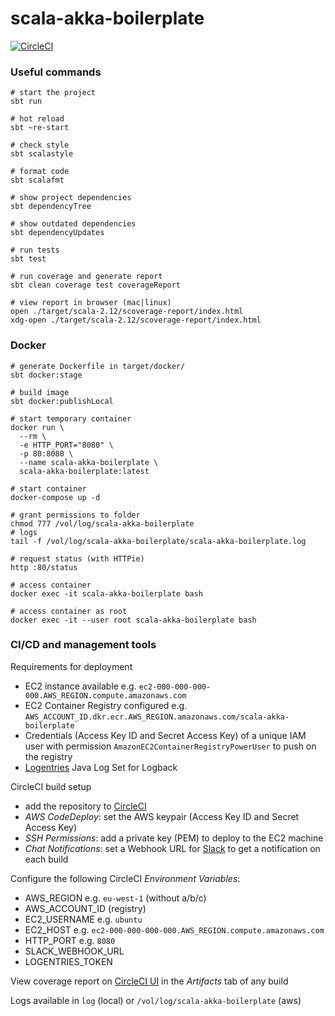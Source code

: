 # scala-akka-boilerplate

[![CircleCI][circleci-image]][circleci-url]

[circleci-image]: https://circleci.com/gh/brightwindanalysis/scala-akka-boilerplate.svg?style=svg
[circleci-url]: https://circleci.com/gh/brightwindanalysis/scala-akka-boilerplate

### Useful commands
```
# start the project
sbt run

# hot reload
sbt ~re-start

# check style
sbt scalastyle

# format code
sbt scalafmt

# show project dependencies
sbt dependencyTree

# show outdated dependencies
sbt dependencyUpdates

# run tests
sbt test

# run coverage and generate report
sbt clean coverage test coverageReport

# view report in browser (mac|linux)
open ./target/scala-2.12/scoverage-report/index.html
xdg-open ./target/scala-2.12/scoverage-report/index.html
```

### Docker
```
# generate Dockerfile in target/docker/
sbt docker:stage

# build image
sbt docker:publishLocal

# start temporary container
docker run \
  --rm \
  -e HTTP_PORT="8080" \
  -p 80:8080 \
  --name scala-akka-boilerplate \
  scala-akka-boilerplate:latest

# start container
docker-compose up -d

# grant permissions to folder
chmod 777 /vol/log/scala-akka-boilerplate
# logs
tail -f /vol/log/scala-akka-boilerplate/scala-akka-boilerplate.log

# request status (with HTTPie)
http :80/status

# access container
docker exec -it scala-akka-boilerplate bash

# access container as root
docker exec -it --user root scala-akka-boilerplate bash
```

### CI/CD and management tools

Requirements for deployment
* EC2 instance available e.g. `ec2-000-000-000-000.AWS_REGION.compute.amazonaws.com`
* EC2 Container Registry configured e.g. `AWS_ACCOUNT_ID.dkr.ecr.AWS_REGION.amazonaws.com/scala-akka-boilerplate`
* Credentials (Access Key ID and Secret Access Key) of a unique IAM user with permission `AmazonEC2ContainerRegistryPowerUser` to push on the registry
* [Logentries](https://docs.logentries.com/docs/logback) Java Log Set for Logback

CircleCI build setup
* add the repository to [CircleCI](https://circleci.com/)
* *AWS CodeDeploy*: set the AWS keypair (Access Key ID and Secret Access Key)
* *SSH Permissions*: add a private key (PEM) to deploy to the EC2 machine
* *Chat Notifications*: set a Webhook URL for [Slack](https://slack.com/apps/A0F7VRE7N-circleci) to get a notification on each build

Configure the following CircleCI *Environment Variables*:
* AWS_REGION e.g. `eu-west-1` (without a/b/c)
* AWS_ACCOUNT_ID (registry)
* EC2_USERNAME e.g. `ubuntu`
* EC2_HOST e.g. `ec2-000-000-000-000.AWS_REGION.compute.amazonaws.com`
* HTTP_PORT e.g. `8080`
* SLACK_WEBHOOK_URL
* LOGENTRIES_TOKEN

View coverage report on [CircleCI UI](https://circleci.com/docs/1.0/code-coverage/#seeing-the-results-in-the-circleci-ui) in the *Artifacts* tab of any build

Logs available in `log` (local) or `/vol/log/scala-akka-boilerplate` (aws)
